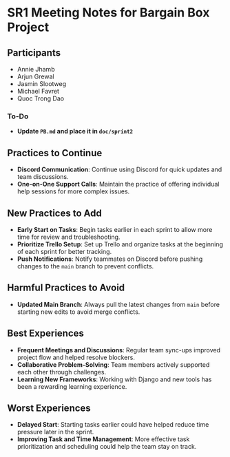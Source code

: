 # SR1 Meeting Notes for Bargain Box Project

## Participants
- Annie Jhamb
- Arjun Grewal
- Jasmin Slootweg
- Michael Favret
- Quoc Trong Dao

### To-Do
- **Update `PB.md` and place it in `doc/sprint2`**


## Practices to Continue
- **Discord Communication**: Continue using Discord for quick updates and team discussions.
- **One-on-One Support Calls**: Maintain the practice of offering individual help sessions for more complex issues.

## New Practices to Add
- **Early Start on Tasks**: Begin tasks earlier in each sprint to allow more time for review and troubleshooting.
- **Prioritize Trello Setup**: Set up Trello and organize tasks at the beginning of each sprint for better tracking.
- **Push Notifications**: Notify teammates on Discord before pushing changes to the `main` branch to prevent conflicts.

## Harmful Practices to Avoid
- **Updated Main Branch**: Always pull the latest changes from `main` before starting new edits to avoid merge conflicts.

## Best Experiences
- **Frequent Meetings and Discussions**: Regular team sync-ups improved project flow and helped resolve blockers.
- **Collaborative Problem-Solving**: Team members actively supported each other through challenges.
- **Learning New Frameworks**: Working with Django and new tools has been a rewarding learning experience.

## Worst Experiences
- **Delayed Start**: Starting tasks earlier could have helped reduce time pressure later in the sprint.
- **Improving Task and Time Management**: More effective task prioritization and scheduling could help the team stay on track.

